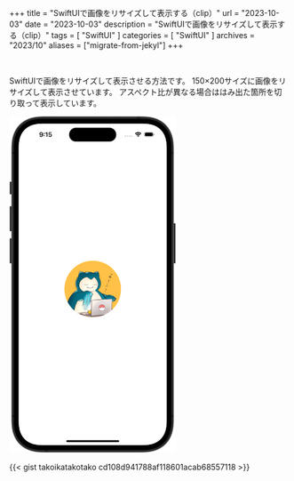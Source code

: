 +++
title = "SwiftUIで画像をリサイズして表示する（clip）"
url = "2023-10-03"
date = "2023-10-03"
description = "SwiftUIで画像をリサイズして表示する（clip）"
tags = [
  "SwiftUI"
]
categories = [
  "SwiftUI"
]
archives = "2023/10"
aliases = ["migrate-from-jekyl"]
+++

<br>

SwiftUIで画像をリサイズして表示させる方法です。
150×200サイズに画像をリサイズして表示させています。
アスペクト比が異なる場合ははみ出た箇所を切り取って表示しています。

<img src="1.png" width="300px" alt="画像をリサイズして表示（clip）">

{{< gist takoikatakotako cd108d941788af118601acab68557118 >}}
